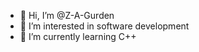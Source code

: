 - 👋 Hi, I’m @Z-A-Gurden
- 👀 I’m interested in software development
- 🌱 I’m currently learning C++

<!---
Z-A-Gurden/Z-A-Gurden is a ✨ special ✨ repository because its `README.md` (this file) appears on your GitHub profile.
You can click the Preview link to take a look at your changes.
--->
